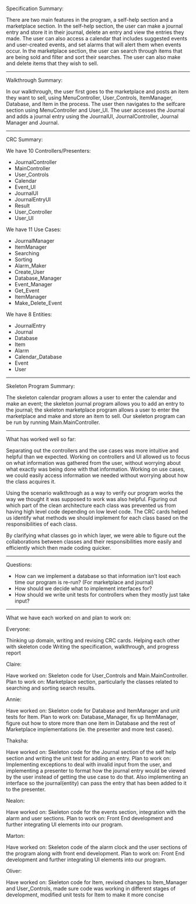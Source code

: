 Specification Summary:

There are two main features in the program, a self-help section and a marketplace section. In the self-help section, the user can make a journal entry and store it in their journal, delete an entry and view the entries they made. The user can also access a calendar that includes suggested events and user-created events, and set alarms that will alert them when events occur. In the marketplace section, the user can search through items that are being sold and filter and sort their searches. The user can also make and delete items that they wish to sell. 

------

Walkthrough Summary:

In our walkthrough, the user first goes to the marketplace and posts an item they want to sell, using MenuController, User_Controls, ItemManager, Database, and Item in the process. The user then navigates to the selfcare section using MenuController and User_UI. The user accesses the Journal and adds a journal entry using the JournalUI, JournalController, Journal Manager and Journal.

------

CRC Summary:

We have 10 Controllers/Presenters:
  - JournalController
  - MainController
  - User_Controls
  - Calendar
  - Event_UI
  - JournalUI
  - JournalEntryUI
  - Result
  - User_Controller
  - User_UI


We have 11 Use Cases:
  - JournalManager
  - ItemManager
  - Searching
  - Sorting
  - Alarm_Maker
  - Create_User
  - Database_Manager
  - Event_Manager
  - Get_Event
  - ItemManager
  - Make_Delete_Event

We have 8 Entities:
  - JournalEntry
  - Journal
  - Database
  - Item
  - Alarm
  - Calendar_Database
  - Event
  - User

------

Skeleton Program Summary:

The skeleton calendar program allows a user to enter the calendar and make an event; the skeleton journal program allows you to add an entry to the journal; the skeleton marketplace program allows a user to enter the marketplace and make and store an item to sell. Our skeleton program can be run by running Main.MainController. 

------

What has worked well so far:

Separating out the controllers and the use cases was more intuitive and helpful than we expected. Working on controllers and UI allowed us to focus on what information was gathered from the user, without worrying about what exactly was being done with that information. Working on use cases, we could easily access information we needed without worrying about how the class acquires it.

Using the scenario walkthrough as a way to verify our program works the way we thought it was supposed to work was also helpful. Figuring out which part of the clean architecture each class was prevented us from having high level code depending on low level code. The CRC cards helped us identify what methods we should implement for each class based on the responsibilities of each class.

By clarifying what classes go in which layer, we were able to figure out the collaborations between classes and their responsibilities more easily and efficiently which then made coding quicker.

------

Questions:

  - How can we implement a database so that information isn’t lost each time our program is re-run? (For marketplace and journal) 
  - How should we decide what to implement interfaces for? 
  - How should we write unit tests for controllers when they mostly just take input? 

------

What we have each worked on and plan to work on:

Everyone:

Thinking up domain, writing and revising CRC cards. 
Helping each other with skeleton code
Writing the specification, walkthrough, and progress report

Claire:

Have worked on: Skeleton code for User_Controls and Main.MainController.
Plan to work on: Marketplace section, particularly the classes related to searching and sorting search results. 

Annie:

Have worked on: Skeleton code for Database and ItemManager and unit tests for Item.
Plan to work on: Database_Manager, fix up ItemManager, figure out how to store more than one item in Database and the rest of Marketplace implementations (ie. the presenter and more test cases).

Thaksha:

Have worked on: Skeleton code for the Journal section of the self help section and writing the unit test for adding an entry.
Plan to work on: Implementing exceptions to deal with invalid input from the user, and implementing a presenter to format how the journal entry would be viewed by the user instead of getting the use case to do that. Also implementing an interface so the journal(entity) can pass the entry that has been added to it to the presenter.

Nealon:

Have worked on: Skeleton code for the events section, integration with the alarm and user sections. 
Plan to work on: Front End development and further integrating UI elements into our program.

Marton:

Have worked on: Skeleton code of the alarm clock and the user sections of the program along with front end development.
Plan to work on: Front End development and further integrating UI elements into our program.

Oliver: 

Have worked on: Skeleton code for Item, revised changes to Item_Manager and User_Controls, made sure code was working in different stages of development, modified unit tests for Item to make it more concise

